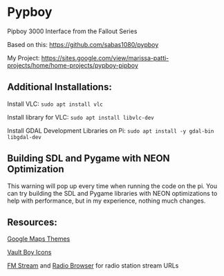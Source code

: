 # Pypboy
Pipboy 3000 Interface from the Fallout Series

Based on this: https://github.com/sabas1080/pypboy

My Project: https://sites.google.com/view/marissa-patti-projects/home/home-projects/pypboy-pipboy

## Additional Installations:
Install VLC: `sudo apt install vlc`

Install library for VLC: `sudo apt install libvlc-dev`

Install GDAL Development Libraries on Pi: `sudo apt install -y gdal-bin libgdal-dev`

## Building SDL and Pygame with NEON Optimization
This warning will pop up every time when running the code on the pi. You can try building the SDL and Pygame libraries with
NEON optimizations to help with performance, but in my experience, nothing much changes. 

## Resources:

[Google Maps Themes](https://snazzymaps.com/)

[Vault Boy Icons](https://fallout.fandom.com/wiki/Category:Vault_Boy_images)

[FM Stream](https://fmstream.org/index.php?c=FT) and [Radio Browser](https://www.radio-browser.info/) for radio station stream URLs
